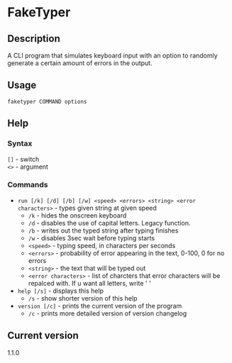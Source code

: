 # FakeTyper
## Description
A CLI program that simulates keyboard input with an option to randomly generate a certain amount of errors in the output.
## Usage
`faketyper COMMAND options`
## Help
### Syntax
`[]` - switch  
`<>` - argument
### Commands
- `run [/k] [/d] [/b] [/w] <speed> <errors> <string> <error characters>` - types given string at given speed
   - `/k` - hides the onscreen keyboard
   - `/d` - disables the use of capital letters. Legacy function.
   - `/b` - writes out the typed string after typing finishes
   - `/w` - disables 3sec wait before typing starts
   - `<speed>` - typing speed, in characters per seconds
   - `<errors>` - probability of error appearing in the text, 0-100, 0 for no errors
   - `<string>` - the text that will be typed out
   - `<error characters>` - list of charcters that error characters will be repalced with. If u want all letters, write ' '
- `help [/s]` - displays this help
   - `/s` - show shorter version of this help
- `version [/c]` - prints the current version of the program
   - `/c` - prints more detailed version of version changelog

## Current version
1.1.0
